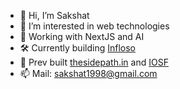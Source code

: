 - 👋 Hi, I’m Sakshat
- 👀 I’m interested in web technologies
- 🌱 Working with NextJS and AI
- 🛠️ Currently building [Infloso](https://github.com/Infloso/infloso_next)
- 🎯 Prev built [thesidepath.in](https://thesidepath.in/) and [IOSF](https://github.com/IndianOpenSourceFoundation)
- 📫 Mail: sakshat1998@gmail.com

<!---
findsakshat/findsakshat is a ✨ special ✨ repository because its `README.md` (this file) appears on your GitHub profile.
You can click the Preview link to take a look at your changes.
--->
